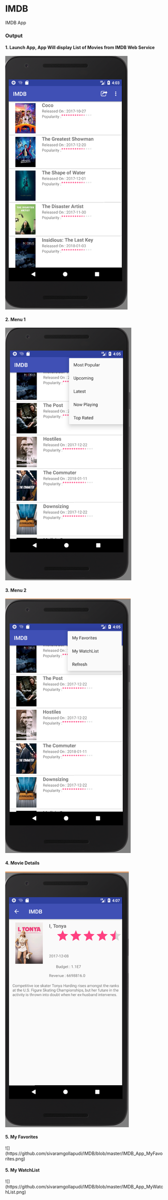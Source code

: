 # IMDB
IMDB App

<h3> Output </h3>

<h4> 1. Launch App, App Will display List of Movies from IMDB Web Service </h4>

![](https://github.com/sivaramgollapudi/IMDB/blob/master/IMDB_App_Launch_Screen.png)

<h4> 2. Menu 1 </h4>

![](https://github.com/sivaramgollapudi/IMDB/blob/master/IMDB_App_Menu1.png)

<h4> 3. Menu 2 </h4>

![](https://github.com/sivaramgollapudi/IMDB/blob/master/IMDB_App_Menu2.png)

<h4> 4. Movie Details </h4>

![](https://github.com/sivaramgollapudi/IMDB/blob/master/IMDB_App_Movie_Details.png)

<h4> 5. My Favorites </h4>
![](https://github.com/sivaramgollapudi/IMDB/blob/master/IMDB_App_MyFavorites.png)

<h4> 5. My WatchList </h4>
![](https://github.com/sivaramgollapudi/IMDB/blob/master/IMDB_App_MyWatchList.png)
